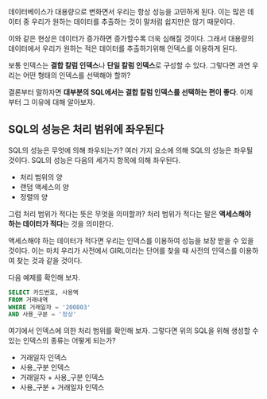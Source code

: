 데이터베이스가 대용량으로 변화면서 우리는 항상 성능을 고민하게 된다. 이는 많은 데이터 중 우리가 원하는 데이터를 추출하는 것이 말처럼 쉽지만은 않기 때문이다.

이와 같은 현상은 데이터가 증가하면 증가할수록 더욱 심해질 것이다. 그래서 대용량의 데이터에서 우리가 원하는 적은 데이터를 추출하기위해 인덱스를 이용하게 된다.

보통 인덱스는 **결합 칼럼 인덱스**나 **단일 칼럼 인덱스**로 구성할 수 있다. 그렇다면 과연 우리는 어떤 형태의 인덱스를 선택해야 할까?

결론부터 말하자면 **대부분의 SQL에서는 결합 칼럼 인덱스를 선택하는 편이 좋다**. 이제부터 그 이유에 대해 알아보자.

## SQL의 성능은 처리 범위에 좌우된다

SQL의 성능은 무엇에 의해 좌우되는가? 여러 가지 요소에 의해 SQL의 성능은 좌우될 것이다. SQL의 성능은 다음의 세가지 항목에 의해 좌우된다.
- 처리 범위의 양
- 랜덤 액세스의 양
- 정렬의 양

그럼 처리 범위가 적다는 뜻은 무엇을 의미할까? 처리 범위가 적다는 말은 **액세스해야 하는 데이터가 적다**는 것을 의미한다.

액세스해야 하는 데이터가 적다면 우리는 인덱스를 이용하여 성능을 보장 받을 수 있을 것이다. 이는 마치 우리가 사전에서 GIRL이라는 단어를 찾을 때 사전의 인덱스를 이용하여 찾는 것과 같을 것이다.

다음 예제를 확인해 보자.
```sql
SELECT 카드번호, 사용액
FROM 거래내역
WHERE 거래일자 = '200803'
AND 사용_구분 = '정상'
```

여기에서 인덱스에 의한 처리 범위를 확인해 보자. 그렇다면 위의 SQL을 위해 생성할 수 있는 인덱스의 종류는 어떻게 되는가?
- 거래일자 인덱스
- 사용_구분 인덱스
- 거래일자 + 사용_구분 인덱스
- 사용_구분 + 거래일자 인덱스
